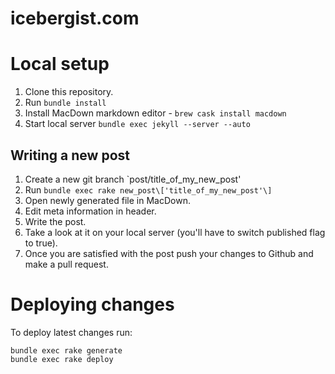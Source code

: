 icebergist.com
==============

# Local setup

1. Clone this repository.
1. Run `bundle install`
1. Install MacDown markdown editor - `brew cask install macdown`
1. Start local server `bundle exec jekyll --server --auto`


## Writing a new post

1. Create a new git branch `post/title_of_my_new_post'
1. Run `bundle exec rake new_post\['title_of_my_new_post'\]`
1. Open newly generated file in MacDown.
1. Edit meta information in header.
1. Write the post.
1. Take a look at it on your local server (you'll have to switch published flag to true).
1. Once you are satisfied with the post push your changes to Github and make a pull request.


# Deploying changes

To deploy latest changes run:

```
bundle exec rake generate
bundle exec rake deploy
```
